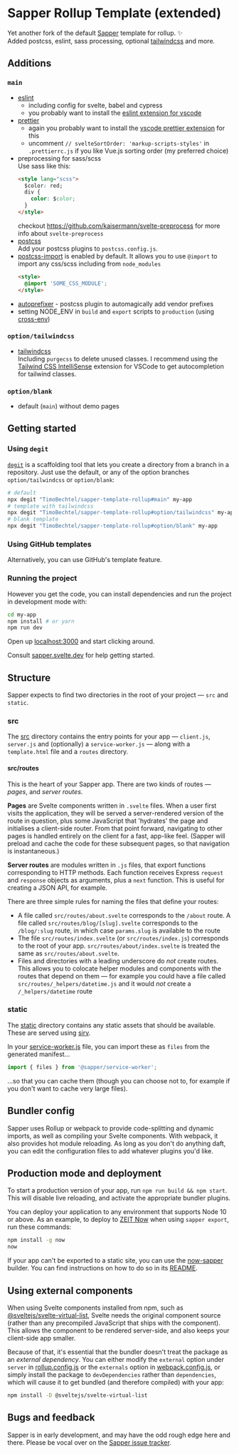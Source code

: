 # Sapper Rollup Template (extended)

Yet another fork of the default [Sapper](https://github.com/sveltejs/sapper) template for rollup. ✨  
Added postcss, eslint, sass processing, optional [tailwindcss](https://tailwindcss.com/) and more.

## Additions

### `main`
- [eslint](https://eslint.org/)
  - including config for svelte, babel and cypress
  - you probably want to install the [eslint extension for vscode](https://marketplace.visualstudio.com/items?itemName=dbaeumer.vscode-eslint)
- [prettier](https://prettier.io/)
  - again you probably want to install the [vscode prettier extension](https://marketplace.visualstudio.com/items?itemName=esbenp.prettier-vscode) for this
  - uncomment `// svelteSortOrder: 'markup-scripts-styles'` in `.prettierrc.js` if you like Vue.js sorting order (my preferred choice)
- preprocessing for sass/scss   
  Use sass like this:
  ```html
  <style lang="scss">
    $color: red;
    div {
      color: $color;
    }
  </style>
  ```
  checkout https://github.com/kaisermann/svelte-preprocess for more info about `svelte-preprocess`
- [postcss](https://github.com/postcss/postcss)  
  Add your postcss plugins to `postcss.config.js`.
- [postcss-import](https://github.com/postcss/postcss-import) is enabled by default. It allows you to use `@import` to import any css/scss including from `node_modules`
  ```html
  <style>
    @import 'SOME_CSS_MODULE';
  </style>
  ```
- [autoprefixer](https://github.com/postcss/autoprefixer) - postcss plugin to automagically add vendor prefixes
- setting NODE_ENV in `build` and `export` scripts to `production` (using [cross-env](https://github.com/kentcdodds/cross-env)) 

### `option/tailwindcss`
- [tailwindcss](https://github.com/tailwindcss/tailwindcss)  
  Including `purgecss` to delete unused classes.
  I recommend using the [Tailwind CSS IntelliSense](https://marketplace.visualstudio.com/items?itemName=bradlc.vscode-tailwindcss) extension for VSCode to get autocompletion for tailwind classes.

### `option/blank`
- default (`main`) without demo pages

## Getting started

### Using `degit`

[`degit`](https://github.com/Rich-Harris/degit) is a scaffolding tool that lets you create a directory from a branch in a repository. 
Just use the default, or any of the option branches `option/tailwindcss` or `option/blank`:

```bash
# default
npx degit "TimoBechtel/sapper-template-rollup#main" my-app
# template with tailwindcss
npx degit "TimoBechtel/sapper-template-rollup#option/tailwindcss" my-app
# blank template
npx degit "TimoBechtel/sapper-template-rollup#option/blank" my-app
```

### Using GitHub templates

Alternatively, you can use GitHub's template feature.

### Running the project

However you get the code, you can install dependencies and run the project in development mode with:

```bash
cd my-app
npm install # or yarn
npm run dev
```

Open up [localhost:3000](http://localhost:3000) and start clicking around.

Consult [sapper.svelte.dev](https://sapper.svelte.dev) for help getting started.

## Structure

Sapper expects to find two directories in the root of your project — `src` and `static`.

### src

The [src](src) directory contains the entry points for your app — `client.js`, `server.js` and (optionally) a `service-worker.js` — along with a `template.html` file and a `routes` directory.

#### src/routes

This is the heart of your Sapper app. There are two kinds of routes — _pages_, and _server routes_.

**Pages** are Svelte components written in `.svelte` files. When a user first visits the application, they will be served a server-rendered version of the route in question, plus some JavaScript that 'hydrates' the page and initialises a client-side router. From that point forward, navigating to other pages is handled entirely on the client for a fast, app-like feel. (Sapper will preload and cache the code for these subsequent pages, so that navigation is instantaneous.)

**Server routes** are modules written in `.js` files, that export functions corresponding to HTTP methods. Each function receives Express `request` and `response` objects as arguments, plus a `next` function. This is useful for creating a JSON API, for example.

There are three simple rules for naming the files that define your routes:

- A file called `src/routes/about.svelte` corresponds to the `/about` route. A file called `src/routes/blog/[slug].svelte` corresponds to the `/blog/:slug` route, in which case `params.slug` is available to the route
- The file `src/routes/index.svelte` (or `src/routes/index.js`) corresponds to the root of your app. `src/routes/about/index.svelte` is treated the same as `src/routes/about.svelte`.
- Files and directories with a leading underscore do _not_ create routes. This allows you to colocate helper modules and components with the routes that depend on them — for example you could have a file called `src/routes/_helpers/datetime.js` and it would _not_ create a `/_helpers/datetime` route

### static

The [static](static) directory contains any static assets that should be available. These are served using [sirv](https://github.com/lukeed/sirv).

In your [service-worker.js](src/service-worker.js) file, you can import these as `files` from the generated manifest...

```js
import { files } from '@sapper/service-worker';
```

...so that you can cache them (though you can choose not to, for example if you don't want to cache very large files).

## Bundler config

Sapper uses Rollup or webpack to provide code-splitting and dynamic imports, as well as compiling your Svelte components. With webpack, it also provides hot module reloading. As long as you don't do anything daft, you can edit the configuration files to add whatever plugins you'd like.

## Production mode and deployment

To start a production version of your app, run `npm run build && npm start`. This will disable live reloading, and activate the appropriate bundler plugins.

You can deploy your application to any environment that supports Node 10 or above. As an example, to deploy to [ZEIT Now](https://zeit.co/now) when using `sapper export`, run these commands:

```bash
npm install -g now
now
```

If your app can't be exported to a static site, you can use the [now-sapper](https://github.com/thgh/now-sapper) builder. You can find instructions on how to do so in its [README](https://github.com/thgh/now-sapper#basic-usage).

## Using external components

When using Svelte components installed from npm, such as [@sveltejs/svelte-virtual-list](https://github.com/sveltejs/svelte-virtual-list), Svelte needs the original component source (rather than any precompiled JavaScript that ships with the component). This allows the component to be rendered server-side, and also keeps your client-side app smaller.

Because of that, it's essential that the bundler doesn't treat the package as an _external dependency_. You can either modify the `external` option under `server` in [rollup.config.js](rollup.config.js) or the `externals` option in [webpack.config.js](webpack.config.js), or simply install the package to `devDependencies` rather than `dependencies`, which will cause it to get bundled (and therefore compiled) with your app:

```bash
npm install -D @sveltejs/svelte-virtual-list
```

## Bugs and feedback

Sapper is in early development, and may have the odd rough edge here and there. Please be vocal over on the [Sapper issue tracker](https://github.com/sveltejs/sapper/issues).
